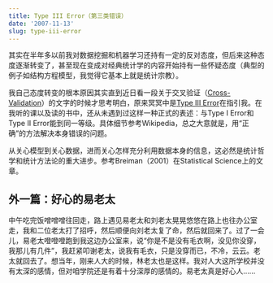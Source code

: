 ```yaml
---
title: Type III Error（第三类错误）
date: '2007-11-13'
slug: type-iii-error
---
```


其实在半年多以前我对数据挖掘和机器学习还持有一定的反对态度，但后来这种态度逐渐转变了，甚至现在变成对经典统计学的内容开始持有一些怀疑态度（典型的例子如结构方程模型，我觉得它基本上就是统计宗教）。

我自己态度转变的根本原因其实直到近日看一段关于交叉验证（[Cross-Validation](http://en.wikipedia.org/wiki/Cross_validation)）的文字的时候才思考明白，原来冥冥中是[Type III Error](http://en.wikipedia.org/wiki/Type_I_and_type_II_errors)在指引我。在我听的课以及读的书中，还从未遇到过这样一种正式的表述：与Type I Error和Type II Error能到同一等级。具体细节参考Wikipedia，总之大意就是，用“正确”的方法解决本身错误的问题。

从关心模型到关心数据，进而关心怎样充分利用数据本身的信息，这必然是统计哲学和统计方法论的重大进步。参考Breiman（2001）在Statistical Science上的文章。

## 外一篇：好心的易老太

中午吃完饭噌噌噌往回走，路上遇见易老太和刘老太晃晃悠悠在路上也往办公室走，我和二位老太打了招呼，然后顺便向刘老太复了命，然后就回来了。过了一会儿，易老太噔噔噔跑到我这边办公室来，说“你是不是没有毛衣啊，没见你没穿，我那儿有几件”，我赶紧叩谢老太，说我有毛衣，只是没穿而已，不冷，云云。老太就回去了。想当年，刚来人大的时候，林老太也是这样。我对人大这所学校并没有太深的感情，但对咱学院还是有着十分深厚的感情的。易老太真是好心人……

